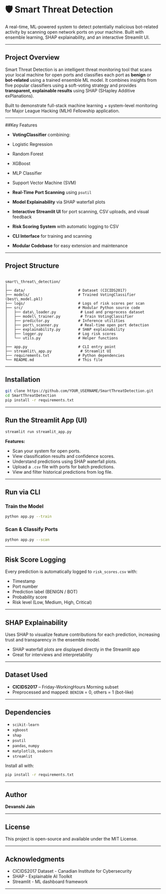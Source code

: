 # 🛡️ Smart Threat Detection

A real-time, ML-powered system to detect potentially malicious bot-related activity by scanning open network ports on your machine. Built with ensemble learning, SHAP explainability, and an interactive Streamlit UI.

---

## Project Overview

Smart Threat Detection is an intelligent threat monitoring tool that scans your local machine for open ports and classifies each port as **benign** or **bot-related** using a trained ensemble ML model. It combines insights from five popular classifiers using a soft-voting strategy and provides **transparent, explainable results** using SHAP (SHapley Additive exPlanations).

Built to demonstrate full-stack machine learning + system-level monitoring for Major League Hacking (MLH) Fellowship application.

---

##Key Features

-  **VotingClassifier** combining:
  - Logistic Regression
  - Random Forest
  - XGBoost
  - MLP Classifier
  - Support Vector Machine (SVM)

- **Real-Time Port Scanning** using `psutil`
- **Model Explainability** via SHAP waterfall plots
- **Interactive Streamlit UI** for port scanning, CSV uploads, and visual feedback
- **Risk Scoring System** with automatic logging to CSV
- **CLI Interface** for training and scanning
- **Modular Codebase** for easy extension and maintenance

---

## Project Structure

```

smart\_threat\_detection/
│
├── data/                        # Dataset (CICIDS2017)
├── models/                      # Trained VotingClassifier (best\_model.pkl)
├── logs/                        # Logs of risk scores per scan
├── src/                         # Modular Python source code
│   ├── data\_loader.py           # Load and preprocess dataset
│   ├── model\_trainer.py         # Train VotingClassifier
│   ├── predictor.py             # Inference utilities
│   ├── port\_scanner.py          # Real-time open port detection
│   ├── explainability.py        # SHAP explainability
│   ├── logger.py                # Log risk scores
│   └── utils.py                 # Helper functions
│
├── app.py                       # CLI entry point
├── streamlit\_app.py             # Streamlit UI
├── requirements.txt             # Python dependencies
└── README.md                    # This file

````

---

## Installation

```bash
git clone https://github.com/YOUR_USERNAME/SmartThreatDetection.git
cd SmartThreatDetection
pip install -r requirements.txt
````

---

## Run the Streamlit App (UI)

```bash
streamlit run streamlit_app.py
```

**Features:**

* Scan your system for open ports.
* View classification results and confidence scores.
* Understand predictions using SHAP waterfall plots.
* Upload a `.csv` file with ports for batch predictions.
* View and filter historical predictions from log file.

---

## Run via CLI

### Train the Model

```bash
python app.py --train
```

### Scan & Classify Ports

```bash
python app.py --scan
```

---

## Risk Score Logging

Every prediction is automatically logged to `risk_scores.csv` with:

* Timestamp
* Port number
* Prediction label (BENIGN / BOT)
* Probability score
* Risk level (Low, Medium, High, Critical)

---

## SHAP Explainability

Uses SHAP to visualize feature contributions for each prediction, increasing trust and transparency in the ensemble model.

* SHAP waterfall plots are displayed directly in the Streamlit app
* Great for interviews and interpretability


---

##  Dataset Used

* **CICIDS2017** – Friday-WorkingHours Morning subset
* Preprocessed and mapped: `BENIGN` = 0, others = 1 (bot-like)

---

## Dependencies

* `scikit-learn`
* `xgboost`
* `shap`
* `psutil`
* `pandas`, `numpy`
* `matplotlib`, `seaborn`
* `streamlit`

Install all with:

```bash
pip install -r requirements.txt
```

---

## Author

**Devanshi Jain**

---

## License

This project is open-source and available under the MIT License.

---

## Acknowledgments

* CICIDS2017 Dataset - Canadian Institute for Cybersecurity
* SHAP - Explainable AI Toolkit
* Streamlit - ML dashboard framework

---

